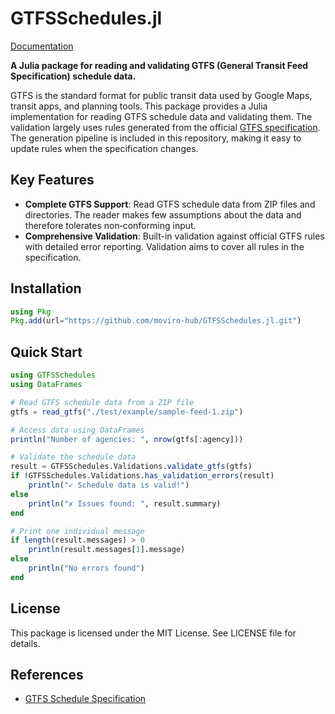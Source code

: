 # GTFSSchedules.jl

[Documentation](https://moviro-hub.github.io/GTFSSchedules.jl)

**A Julia package for reading and validating GTFS (General Transit Feed Specification) schedule data.**

GTFS is the standard format for public transit data used by Google Maps, transit apps, and planning tools. This package provides a Julia implementation for reading GTFS schedule data and validating them. The validation largely uses rules generated from the official [GTFS specification](https://gtfs.org/documentation/schedule/reference/). The generation pipeline is included in this repository, making it easy to update rules when the specification changes.

## Key Features

- **Complete GTFS Support**: Read GTFS schedule data from ZIP files and directories. The reader makes few assumptions about the data and therefore tolerates non‑conforming input.
- **Comprehensive Validation**: Built-in validation against official GTFS rules with detailed error reporting. Validation aims to cover all rules in the specification.

## Installation

```julia
using Pkg
Pkg.add(url="https://github.com/moviro-hub/GTFSSchedules.jl.git")
```

## Quick Start

```julia
using GTFSSchedules
using DataFrames

# Read GTFS schedule data from a ZIP file
gtfs = read_gtfs("./test/example/sample-feed-1.zip")

# Access data using DataFrames
println("Number of agencies: ", nrow(gtfs[:agency]))

# Validate the schedule data
result = GTFSSchedules.Validations.validate_gtfs(gtfs)
if !GTFSSchedules.Validations.has_validation_errors(result)
    println("✓ Schedule data is valid!")
else
    println("✗ Issues found: ", result.summary)
end

# Print one individual message
if length(result.messages) > 0
    println(result.messages[1].message)
else
    println("No errors found")
end
```

## License

This package is licensed under the MIT License. See LICENSE file for details.

## References

- [GTFS Schedule Specification](https://gtfs.org/documentation/schedule/reference/)

